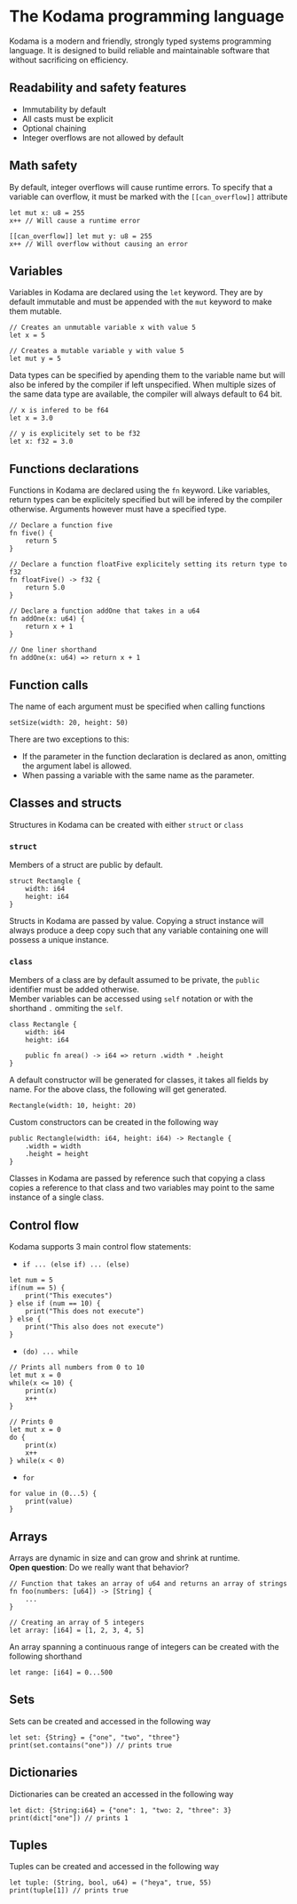 # The Kodama programming language
Kodama is a modern and friendly, strongly typed systems programming language. It is designed to build reliable and maintainable software that without sacrificing on efficiency.

## Readability and safety features
- Immutability by default
- All casts must be explicit
- Optional chaining
- Integer overflows are not allowed by default

## Math safety
By default, integer overflows will cause runtime errors. To specify that a variable can overflow, it must be marked with the `[[can_overflow]]` attribute
```
let mut x: u8 = 255
x++ // Will cause a runtime error

[[can_overflow]] let mut y: u8 = 255
x++ // Will overflow without causing an error
```

## Variables
Variables in Kodama are declared using the `let` keyword. They are by default immutable and must be appended with the `mut` keyword to make them mutable.

```
// Creates an unmutable variable x with value 5
let x = 5

// Creates a mutable variable y with value 5
let mut y = 5
```

Data types can be specified by apending them to the variable name but will also be infered by the compiler if left unspecified. When multiple sizes of the same data type are available, the compiler will always default to 64 bit.
```
// x is infered to be f64
let x = 3.0

// y is explicitely set to be f32
let x: f32 = 3.0
```

## Functions declarations
Functions in Kodama are declared using the `fn` keyword. Like variables, return types can be explicitely specified but will be infered by the compiler otherwise. Arguments however must have a specified type.
```
// Declare a function five
fn five() {
    return 5
}

// Declare a function floatFive explicitely setting its return type to f32
fn floatFive() -> f32 {
    return 5.0
}

// Declare a function addOne that takes in a u64
fn addOne(x: u64) {
    return x + 1
}

// One liner shorthand
fn addOne(x: u64) => return x + 1
```

## Function calls
The name of each argument must be specified when calling functions
```
setSize(width: 20, height: 50)
```
There are two exceptions to this:
- If the parameter in the function declaration is declared as anon, omitting the argument label is allowed.
- When passing a variable with the same name as the parameter.

## Classes and structs
Structures in Kodama can be created with either `struct` or `class`

### `struct`
Members of a struct are public by default.
```
struct Rectangle {
    width: i64
    height: i64
}
```
Structs in Kodama are passed by value. Copying a struct instance will always produce a deep copy such that any variable containing one will possess a unique instance.

### `class`
Members of a class are by default assumed to be private, the `public` identifier must be added otherwise. \
Member variables can be accessed using `self` notation or with the shorthand `.` ommiting the `self`.
```
class Rectangle {
    width: i64
    height: i64

    public fn area() -> i64 => return .width * .height
}
```

A default constructor will be generated for classes, it takes all fields by name. For the above class, the following will get generated.
```
Rectangle(width: 10, height: 20)
```
Custom constructors can be created in the following way
```
public Rectangle(width: i64, height: i64) -> Rectangle {
    .width = width
    .height = height
}
```

Classes in Kodama are passed by reference such that copying a class copies a reference to that class and two variables may point to the same instance of a single class.


## Control flow
Kodama supports 3 main control flow statements:

- `if ... (else if) ... (else)`
```
let num = 5
if(num == 5) {
    print("This executes")
} else if (num == 10) {
    print("This does not execute")
} else {
    print("This also does not execute")
}
```

- `(do) ... while`
```
// Prints all numbers from 0 to 10
let mut x = 0
while(x <= 10) {
    print(x)
    x++
}

// Prints 0
let mut x = 0
do {
    print(x)
    x++
} while(x < 0)
```

- `for`
```
for value in (0...5) {
    print(value)
}
```

## Arrays
Arrays are dynamic in size and can grow and shrink at runtime. \
**Open question**: Do we really want that behavior?

```
// Function that takes an array of u64 and returns an array of strings
fn foo(numbers: [u64]) -> [String] {
    ...
}

// Creating an array of 5 integers
let array: [i64] = [1, 2, 3, 4, 5] 
```
An array spanning a continuous range of integers can be created with the following shorthand
```
let range: [i64] = 0...500
```

## Sets
Sets can be created and accessed in the following way
```
let set: {String} = {"one", "two", "three"}
print(set.contains("one")) // prints true
```

## Dictionaries
Dictionaries can be created an accessed in the following way

```
let dict: {String:i64} = {"one": 1, "two: 2, "three": 3}
print(dict["one"]) // prints 1
```

## Tuples
Tuples can be created and accessed in the following way
```
let tuple: (String, bool, u64) = ("heya", true, 55)
print(tuple[1]) // prints true
```
